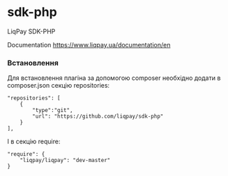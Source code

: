 sdk-php
=======

LiqPay SDK-PHP

Documentation https://www.liqpay.ua/documentation/en


### Встановлення
Для встановлення плагіна за допомогою composer необхідно додати в composer.json секцію repositories:
```
"repositories": [
    {
        "type":"git",
        "url": "https://github.com/liqpay/sdk-php"
    }
],
```

І в секцію require:
```
"require": {
    "liqpay/liqpay": "dev-master"
}
```
